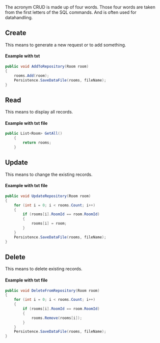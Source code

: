 The acronym CRUD is made up of four words. Those four words are taken from the first letters of the SQL commands. And is often used for datahandling.

## Create
This means to generate a new request or to add something.

#### Example with txt 
```csharp
public void AddToRepository(Room room)
{
    rooms.Add(room);
    Persistence.SaveDataFile(rooms, fileName);
}
```
## Read
This means to display all records.
#### Example with txt file
```csharp
public List<Room> GetAll()
    {
        return rooms;
	}
```


## Update
This means to change the existing records.
#### Example with txt file
```csharp
public void UpdateRepository(Room room)
{
    for (int i = 0; i < rooms.Count; i++)
    {
        if (rooms[i].RoomId == room.RoomId)
        {
            rooms[i] = room;
        }
    }
    Persistence.SaveDataFile(rooms, fileName);
}
```
## Delete
This means to delete existing records.
#### Example with txt file
```csharp
public void DeleteFromRepository(Room room)
{
    for (int i = 0; i < rooms.Count; i++)
    {
        if (rooms[i].RoomId == room.RoomId)
        {
            rooms.Remove(rooms[i]);
        }
    }
    Persistence.SaveDataFile(rooms, fileName);
}
```
